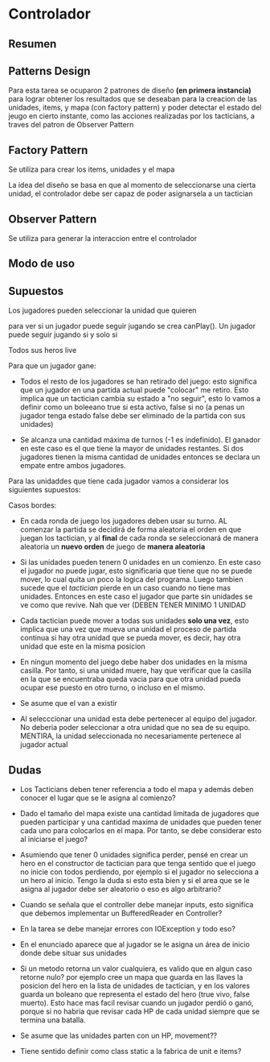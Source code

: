 # Controlador
## Resumen



## Patterns Design

Para esta tarea se ocuparon 2 patrones de diseño **(en primera instancia)** para lograr obtener los resultados que se deseaban para la creacion de las unidades, items, y mapa (con factory pattern) y poder detectar el estado del jeugo en cierto instante, como las acciones realizadas por los tacticians, a traves del patron de Observer Pattern

## Factory Pattern



Se utiliza para crear los items, unidades y el mapa

<insertar una imagen uml>

La idea del diseño se basa en que al momento de seleccionarse una cierta unidad, el controlador debe ser capaz de poder asignarsela a un tactician





## Observer Pattern



Se utiliza para generar la interaccion entre el controlador

<insertar  una imagen uml>

## Modo de uso	





## Supuestos











Los jugadores pueden seleccionar la unidad que quieren 





para ver si un jugador puede seguir jugando se crea canPlay(). Un jugador puede seguir jugando si y solo si

Todos sus heros live





Para que un jugador gane:

* Todos el resto de los jugadores se han retirado del juego: esto significa que un jugador en una partida actual puede "colocar" me retiro. Esto implica que un tactician cambia su estado a "no seguir", esto lo vamos a definir como un boleeano true si esta activo, false si no (a penas un jugador tenga estado false debe ser eliminado de la partida con sus unidades)

* Se alcanza una cantidad máxima de turnos (-1 es indefinido). El ganador en este caso es el que tiene la mayor de unidades restantes. Si dos jugadores tienen la misma cantidad de unidades entonces se declara un empate entre ambos jugadores.





Para las unidaddes que tiene cada jugador vamos a considerar los siguientes supuestos:

Casos bordes:

* En cada ronda de juego los jugadores deben usar su turno. AL comenzar la partida se decidirá de forma aleatoria el orden en que juegan los tactician, y al **final** de cada ronda se seleccionará de manera aleatoria un **nuevo orden** de juego de **manera aleatoria**

* Si las unidades pueden tenern 0 unidades en un comienzo. En este caso el jugador no puede jugar, esto significaria que tiene que no se puede mover, lo cual quita un poco la logica del programa. Luego tambien sucede que el *tactician*  pierde en un caso cuando no tiene mas unidades. Entonces en este caso el jugador que parte sin unidades se ve como que revive. Nah que ver (DEBEN TENER MINIMO 1 UNIDAD
* Cada tactician puede mover a todas sus unidades **solo una vez**, esto implica que una vez que mueva una unidad el proceso de partida continua si hay otra unidad que se pueda mover, es decir, hay otra unidad que este en la misma posicion
* En ningun momento del juego debe haber dos unidades en la misma casilla. Por tanto, si una unidad muere, hay que verificar que la casilla en la que se encuentraba queda vacia para que otra unidad pueda ocupar ese puesto en otro turno, o incluso en el mismo.
* Se asume que el van a existir 
* Al selecccionar una unidad esta debe pertenecer al equipo del jugador. No deberia poder seleccionar a otra unidad que no sea de su equipo. MENTIRA, la unidad seleccionada no necesariamente pertenece al jugador actual





## Dudas



* Los Tacticians deben tener referencia a todo el mapa y además deben conocer el lugar que se le asigna al comienzo?

* Dado el tamaño del mapa existe una cantidad limitada de jugadores que pueden participar y una cantidad maxima de unidades que pueden tener cada uno para colocarlos en el mapa. Por tanto, se debe considerar esto al iniciarse el juego?

* Asumiendo que tener 0 unidades significa perder, pensé en crear un hero en el constructor de tactician para que tenga sentido que el juego no inicie con todos perdiendo, por ejemplo si el jugador no selecciona a un hero al inicio. Tengo la duda si esto esta bien y si el area que se le asigna al jugador debe ser aleatorio o eso es algo arbitrario? 

* Cuando se señala que el controller debe manejar inputs, esto significa que debemos implementar un BufferedReader en Controller? 

* En la tarea se debe manejar errores con IOException y todo eso? 

* En el enunciado aparece que al jugador se le asigna un área de inicio donde debe situar sus unidades

* Si un metodo retorna un valor cualquiera, es valido que en algun caso retorne nulo? por ejemplo cree un mapa que guarda en las llaves la posicion del hero en la lista de unidades de tactician, y en los valores guarda un boleano que representa el estado del hero (true vivo, false muerto). Esto hace mas facil revisar cuando un jugador perdió o ganó, porque si no habria que revisar cada HP de cada unidad siempre que se termina una batalla.

* Se asume que las unidades parten con un HP, movement??

* Tiene sentido definir como class static a la fabrica de unit e items?

  